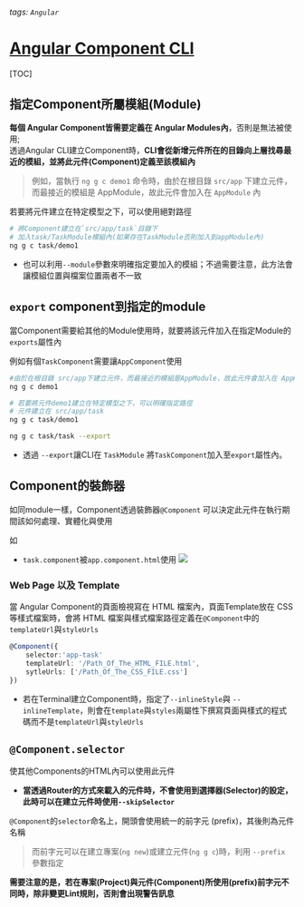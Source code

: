 ###### tags: `Angular`
# [Angular Component CLI](https://ithelp.ithome.com.tw/articles/10240474)
[TOC]

## 指定Component所屬模組(Module)

**每個 Angular Component皆需要定義在 Angular Modules內**，否則是無法被使用;   
透過Angular CLI建立Component時，**CLI會從新增元件所在的目錄向上層找尋最近的模組，並將此元件(Component)定義至該模組內**  
> 例如，當執行 `ng g c demo1` 命令時，由於在根目錄 `src/app` 下建立元件，而最接近的模組是 AppModule，故此元件會加入在 `AppModule` 內  

若要將元件建立在特定模型之下，可以使用絕對路徑  
```bash
# 將Component建立在`src/app/task`目錄下
# 加入task/TaskModule模組內(如果存在TaskModule否則加入到appModule內)
ng g c task/demo1
```
- 也可以利用`--module`參數來明確指定要加入的模組；不過需要注意，此方法會讓模組位置與檔案位置兩者不一致  

## `export` component到指定的module

當Component需要給其他的Module使用時，就要將該元件加入在指定Module的`exports`屬性內

例如有個`TaskComponent`需要讓`AppComponent`使用
```bash 
#由於在根目錄 src/app下建立元件，而最接近的模組是AppModule，故此元件會加入在 AppModule 內
ng g c demo1 

# 若要將元件demo1建立在特定模型之下，可以明確指定路徑
# 元件建立在 src/app/task
ng g c task/demo1  

ng g c task/task --export
```
- 透過 `--export`讓CLI在 `TaskModule` 將`TaskComponent`加入至`export`屬性內。

## Component的裝飾器
如同module一樣，Component透過裝飾器`@Component` 可以決定此元件在執行期間該如何處理、實體化與使用  

如  
- `task.component`被`app.component.html`使用
![](https://i.imgur.com/Tt080Iu.png)  


### Web Page 以及 Template
當 Angular Component的頁面檢視寫在 HTML 檔案內，頁面Template放在 CSS 等樣式檔案時，會將 HTML 檔案與樣式檔案路徑定義在`@Component`中的 `templateUrl`與`styleUrls`  

```typescript
@Component({
    selector:'app-task'
    templateUrl: '/Path_Of_The_HTML_FILE.html',
    sytleUrls: ['/Path_Of_The_CSS_FILE.css']
})
```
- 若在Terminal建立Component時，指定了`--inlineStyle`與 `--inlineTemplate`，則會在`template`與`styles`兩屬性下撰寫頁面與樣式的程式碼而不是`templateUrl`與`styleUrls`  

## `@Component.selector`
使其他Components的HTML內可以使用此元件  
- **當透過Router的方式來載入的元件時，不會使用到選擇器(Selector)的設定，此時可以在建立元件時使用`--skipSelector`**  

`@Component`的`selector`命名上，開頭會使用統一的前字元 (prefix)，其後則為元件名稱  
> 而前字元可以在建立專案(`ng new`)或建立元件(`ng g c`)時，利用 `--prefix` 參數指定  


**需要注意的是，若在專案(Project)與元件(Component)所使用(prefix)前字元不同時，除非變更Lint規則，否則會出現警告訊息**  
